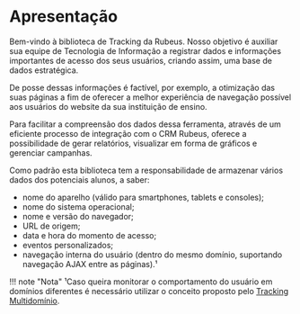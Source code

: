 
# Apresentação

Bem-vindo à biblioteca de Tracking da Rubeus. Nosso objetivo é auxiliar sua equipe de Tecnologia de Informação a registrar dados e informações importantes de acesso dos seus usuários, criando assim, uma base de dados estratégica. 

De posse dessas informações é factível, por exemplo, a otimização das suas páginas a fim de oferecer a melhor experiência de navegação possível aos usuários do website da sua instituição de ensino.

Para facilitar a compreensão dos dados dessa ferramenta, através de um eficiente processo de integração com o CRM Rubeus, oferece a possibilidade de gerar relatórios, visualizar em forma de gráficos e gerenciar campanhas.

Como padrão esta biblioteca tem a responsabilidade de armazenar vários dados dos potenciais alunos, a saber:

- nome do aparelho (válido para smartphones, tablets e consoles);
- nome do sistema operacional;
- nome e versão do navegador;
- URL de origem;
- data e hora do momento de acesso;
- eventos personalizados;
- navegação interna do usuário (dentro do mesmo domínio, suportando navegação AJAX entre as páginas).¹

!!! note "Nota"
    ¹Caso queira monitorar o comportamento do usuário em domínios diferentes é necessário utilizar o conceito proposto pelo [Tracking Multidomínio](tracking-multidominio.md).

